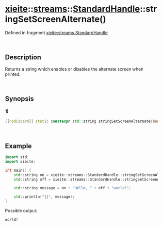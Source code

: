 # [xieite](../../../../../xieite.md)\:\:[streams](../../../../../streams.md)\:\:[StandardHandle](../../../standard_handle.md)\:\:stringSetScreenAlternate\(\)
Defined in fragment [xieite:streams.StandardHandle](../../../../../../src/streams/standard_handle.cpp)

&nbsp;

## Description
Returns a string which enables or disables the alternate screen when printed.

&nbsp;

## Synopsis
#### 1)
```cpp
[[nodiscard]] static constexpr std::string stringSetScreenAlternate(bool value) noexcept;
```

&nbsp;

## Example
```cpp
import std;
import xieite;

int main() {
    std::string on = xieite::streams::StandardHandle::stringSetScreenAlternate(true);
    std::string off = xieite::streams::StandardHandle::stringSetScreenAlternate(false);

    std::string message = on + "Hello, " + off + "world!";

    std::println("{}", message);
}
```
Possible output:
```
world!
```
